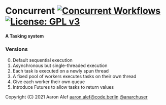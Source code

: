 # Concurrent [![Concurrent Workflows](https://github.com/anarchuser/Concurrent/actions/workflows/Concurrent.yml/badge.svg)](https://github.com/anarchuser/Concurrent/actions) [![License: GPL v3](https://img.shields.io/badge/License-GPLv3-blue.svg)](https://github.com/anarchuser/Concurrent/blob/master/LICENSE)
#### A Tasking system

### Versions
0. Default sequential execution
1. Asynchronous but single-threaded execution
2. Each task is executed on a newly spun thread
3. A fixed pool of workers executes tasks on their own thread
4. Give each worker their own queue
5. Introduce Futures to allow tasks to return values

Copyright (C) 2021 Aaron Alef <aaron.alef@code.berlin> [@anarchuser](https://github.com/anarchuser)
